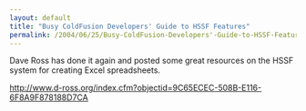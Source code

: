 ```yaml
---
layout: default
title: "Busy ColdFusion Developers' Guide to HSSF Features"
permalink: /2004/06/25/Busy-ColdFusion-Developers'-Guide-to-HSSF-Features/
---
```


<P>Dave Ross has done it again and posted some great resources on the HSSF system for creating Excel spreadsheets.</P>
<P><U><FONT color=#800080><A class="" href="http://www.d-ross.org/index.cfm?objectid=9C65ECEC-508B-E116-6F8A9F878188D7CA" target=_blank>http://www.d-ross.org/index.cfm?objectid=9C65ECEC-508B-E116-6F8A9F878188D7CA</A></FONT></U><A class="" href="http://www.medlogs.com/dave/001851.html" target=_blank></A></P>